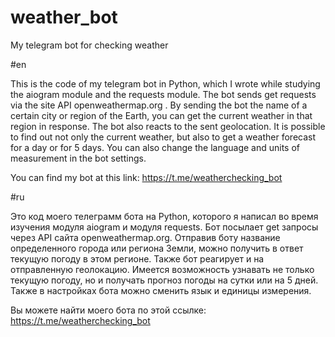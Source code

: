 # weather_bot
My telegram bot for checking weather


#en

This is the code of my telegram bot in Python, which I wrote while studying the aiogram module and the requests module. The bot sends get requests via the site API openweathermap.org . By sending the bot the name of a certain city or region of the Earth, you can get the current weather in that region in response. The bot also reacts to the sent geolocation. It is possible to find out not only the current weather, but also to get a weather forecast for a day or for 5 days. You can also change the language and units of measurement in the bot settings.

You can find my bot at this link: https://t.me/weatherchecking_bot


#ru

Это код моего телеграмм бота на Python, которого я написал во время изучения модуля aiogram и модуля requests. Бот посылает get запросы через API сайта openweathermap.org. Отправив боту название определенного города или региона Земли, можно получить в ответ текущую погоду в этом регионе. Также бот реагирует и на отправленную геолокацию. Имеется возможность узнавать не только текущую погоду, но и получать прогноз погоды на сутки или на 5 дней. Также в настройках бота можно сменить язык и единицы измерения.

Вы можете найти моего бота по этой ссылке: https://t.me/weatherchecking_bot
